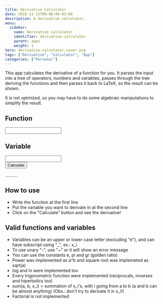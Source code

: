 ```yaml
---
title: Derivative Calculator
date: 2016-11-15T00:00:00-03:00
description: A derivative calculator.
menu:
  sidebar:
    name: Derivative Calculator
    identifier: derivative-calculator
    parent: apps
    weight: 1
hero: derivative-calculator-cover.png
tags: ["Derivative", "Calculator", "App"]
categories: ["Personal"]
---
```


This app calculates the derivative of a function for you. It parses the input into a tree of operators, numbers and variables, passes through the tree deriving the functions and then parses it back to LaTeX, so the result can be shown.

It is not optmized, so you may have to do some algebraic manipulations to simplify the result.

<link rel="stylesheet" type="text/css" href="/css/derivative.css" />

## Function
<div class="inputBorder">
  <input type="text" id="formInput"/>
</div>

## Variable
<div class="inputBorder">
  <input type="text" id="varInput"/>
</div>

<input id="calc" type="submit" value="Calculate" onclick="main()"/>
<script>
  var a = function(e) {
    if (e.keyCode == 13)
      document.getElementById('calc').click();
  }
  document.getElementById('formInput').onkeypress = a
  document.getElementById('varInput').onkeypress = a
</script>

<p id="result" class="output">..........</p>
<p id="errorLog" class="output"></p>

<script type="text/javascript" src="/js/derivative_script.js"></script>
<script type="text/javascript" async
    src="https://cdn.mathjax.org/mathjax/latest/MathJax.js?config=AM_HTMLorMML">
</script>

## How to use
* Write the function at the first line
* Put the variable you want to derivate in at the second line
* Click on the "Calculate" button and see the derivative!

## Valid functions and variables
* Variables can be an upper or lower case letter (excluding "e"), and can have subscript using "_", ex.: x_i
* To use unary "-", use "~" or it will show an error message
* You can use the constants e, pi and gr (golden ratio)
* Power was implemented as a^b and square root was implemeted as sqrt(a)
* log and ln were implemented too
* Every trigonometric function were implemented (reciprocals, inverses and hiperbolics too)
* sum(a, b, x_i) = summation of x_i's, with i going from a to b (a and b can be almost anything) (Obs.: don't try to derivate it in x_i!)
* Factorial is not implemented